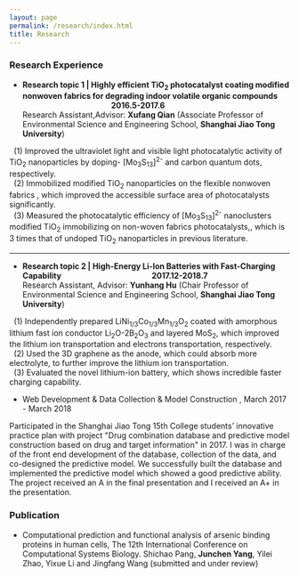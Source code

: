 ```yaml
---
layout: page
permalink: /research/index.html
title: Research
---
```

### Research Experience

- <b>Research topic 1 | Highly efficient TiO<sub>2</sub> photocatalyst coating modified nonwoven fabrics for degrading indoor volatile organic compounds &#160;&#160;&#160;&#160; &#160;&#160;&#160;&#160;&#160;&#160;&#160;&#160;&#160;&#160;&#160;&nbsp;&#160;&#160;&#160;&#160;&#160;&#160;&#160;&#160;&#160;&#160;&#160;&#160;&#160;&#160;&#160;&#160;&#160;&#160;&#160;&#160;&#160;&#160;&#160;&#160;&#160;&nbsp;&#160;&#160;&#160;&#160;&#160;&#160;&#160;&#160;&#160;&#160;2016.5-2017.6</b><br>Research Assistant,Advisor: <b>Xufang Qian</b> (Associate Professor of Environmental Science and Engineering School, <b>Shanghai Jiao Tong   University</b>)

&nbsp;&nbsp;(1)&nbsp;Improved the ultraviolet light and visible light photocatalytic activity of TiO<sub>2</sub> nanoparticles by doping- [Mo<sub>3</sub>S<sub>13</sub>]<sup>2-</sup> and carbon quantum dots, respectively.<br>&nbsp;&nbsp;(2)&nbsp;Immobilized modified TiO<sub>2</sub> nanoparticles on the flexible nonwoven fabrics , which improved the accessible surface area of photocatalysts significantly.<br>&nbsp;&nbsp;(3)&nbsp;Measured the  photocatalytic efficiency of [Mo<sub>3</sub>S<sub>13</sub>]<sup>2-</sup> nanoclusters modified TiO<sub>2</sub> immobilizing on non-woven fabrics photocatalysts,, which is 3 times that of undoped TiO<sub>2</sub> nanoparticles in previous literature.<hr>

- <b>Research topic 2 | High-Energy Li-Ion Batteries with Fast-Charging Capability&#160;&#160;&#160;&#160;&#160;&#160;&#160;&#160;&#160;&#160;&#160;&nbsp;&#160;&#160;&#160;&#160;&#160;&#160;&#160;&#160;&#160;&#160;&#160;&#160;&#160;&#160;&#160;&#160;&#160;&#160;&#160;&#160;&#160;&#160;&#160;&#160;&#160;&nbsp;&#160;&#160;&#160;&#160;&#160;&#160;&#160;&#160;&#160;&#160;	2017.12-2018.7</b><br>Research Assistant, Advisor: <b>Yunhang Hu</b> (Chair Professor of Environmental Science and Engineering School, <b>Shanghai Jiao Tong University</b>)

&nbsp;&nbsp;(1)&nbsp;Independently prepared LiNi<sub>1/3</sub>Co<sub>1/3</sub>Mn<sub>1/3</sub>O<sub>2</sub> coated with amorphous lithium fast ion conductor Li<sub>2</sub>O-2B<sub>2</sub>O<sub>3</sub> and layered MoS<sub>2</sub>, which improved the lithium ion transportation and electrons transportation, respectively.<br>&nbsp;&nbsp;(2)&nbsp;Used the 3D graphene as the anode, which could absorb more electrolyte, to further improve the lithium ion transportation.<br>&nbsp;&nbsp;(3)&nbsp;Evaluated the novel lithium-ion battery, which shows incredible faster charging capability.

- Web Development & Data Collection & Model Construction  , March 2017 - March 2018

Participated in the Shanghai Jiao Tong 15th College students’ innovative practice plan with project "Drug combination database and predictive model construction based on drug and target information" in 2017. I was in charge of the front end development of the database, collection of the data, and co-designed the predictive model. We successfully built the database and implemented the predictive model which showed a good predictive ability. The project received an A in the final presentation and I received an A+ in the presentation.

### Publication

- Computational prediction and functional analysis of arsenic binding proteins in human cells, The 12th International Conference on Computational Systems Biology. Shichao Pang, <b>Junchen Yang</b>, Yilei Zhao, Yixue Li and Jingfang Wang (submitted and under review)
